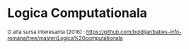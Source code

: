 # Logica Computationala

<sub>O alta sursa interesanta (2016) :
https://github.com/boldijar/babes-info-romana/tree/master/Logica%20computationala
